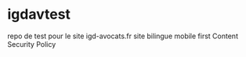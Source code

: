 # igdavtest

repo de test pour le site igd-avocats.fr
site bilingue
mobile first
Content Security Policy
